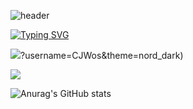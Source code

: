 ![header](https://capsule-render.vercel.app/api?type=waving&color=gradient&height=120&animation=fadeIn&section=footer&text=🚗🚘🚛&fontAlign=70)

[![Typing SVG](https://readme-typing-svg.herokuapp.com/?color=f0f6fc&lines=Hello+World🐯🤖&font=Redressed&size=40)](https://git.io/typing-svg)



![](http://github-profile-summary-cards.vercel.app/api/cards/most-commit-language)?username=CJWos&theme=nord_dark)

![](https://github-profile-summary-cards.vercel.app/api/cards/profile-details?username=CJWos&theme=nord_dark)

![Anurag's GitHub stats](https://github-readme-stats.vercel.app/api?username=CJWos&show_icons=true&theme=radical)
